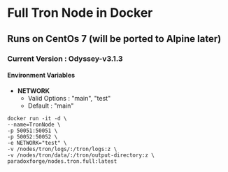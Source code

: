 # Full Tron Node in Docker
## Runs on CentOs 7 (will be ported to Alpine later)
### Current Version : Odyssey-v3.1.3

#### Environment Variables
- **NETWORK**
  - Valid Options : "main", "test"
  - Default : "main"

```
docker run -it -d \
--name=TronNode \
-p 50051:50051 \
-p 50052:50052 \
-e NETWORK="test" \
-v /nodes/tron/logs/:/tron/logs:z \
-v /nodes/tron/data/:/tron/output-directory:z \
paradoxforge/nodes.tron.full:latest
```

